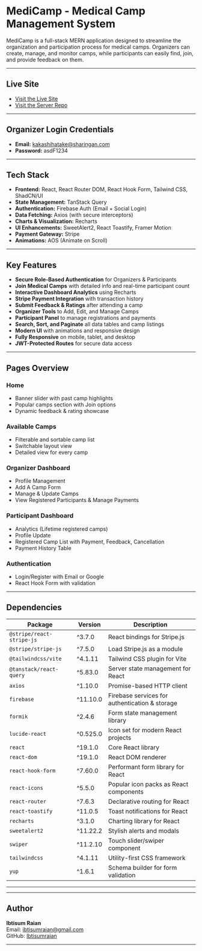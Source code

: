 #  MediCamp - Medical Camp Management System

MediCamp is a full-stack MERN application designed to streamline the organization and participation process for medical camps. Organizers can create, manage, and monitor camps, while participants can easily find, join, and provide feedback on them.

---

##  Live Site

 - [Visit the Live Site](https://medicamp-ce784.web.app)
 - [Visit the Server Repo](https://github.com/Programming-Hero-Web-Course4/b11a12-server-side-Ibtisumraian)

---

##  Organizer Login Credentials

- **Email:** kakashihatake@sharingan.com  
- **Password:** asdF1234

---

##  Tech Stack

- **Frontend:** React, React Router DOM, React Hook Form, Tailwind CSS, ShadCN/UI
- **State Management:** TanStack Query
- **Authentication:** Firebase Auth (Email + Social Login)
- **Data Fetching:** Axios (with secure interceptors)
- **Charts & Visualization:** Recharts
- **UI Enhancements:** SweetAlert2, React Toastify, Framer Motion
- **Payment Gateway:** Stripe
- **Animations:** AOS (Animate on Scroll)

---

##  Key Features

-  **Secure Role-Based Authentication** for Organizers & Participants
-  **Join Medical Camps** with detailed info and real-time participant count
-  **Interactive Dashboard Analytics** using Recharts
-  **Stripe Payment Integration** with transaction history
-  **Submit Feedback & Ratings** after attending a camp
-  **Organizer Tools** to Add, Edit, and Manage Camps
-  **Participant Panel** to manage registrations and payments
-  **Search, Sort, and Paginate** all data tables and camp listings
-  **Modern UI** with animations and responsive design
-  **Fully Responsive** on mobile, tablet, and desktop
-  **JWT-Protected Routes** for secure data access

---

##  Pages Overview

###  Home
- Banner slider with past camp highlights
- Popular camps section with Join options
- Dynamic feedback & rating showcase

###  Available Camps
- Filterable and sortable camp list
- Switchable layout view
- Detailed view for every camp

###  Organizer Dashboard
- Profile Management
- Add A Camp Form
- Manage & Update Camps
- View Registered Participants & Manage Payments

###  Participant Dashboard
- Analytics (Lifetime registered camps)
- Profile Update
- Registered Camp List with Payment, Feedback, Cancellation
- Payment History Table

###  Authentication
- Login/Register with Email or Google
- React Hook Form with validation

---


##  Dependencies

| Package                    | Version     | Description                                      |
|----------------------------|-------------|--------------------------------------------------|
| `@stripe/react-stripe-js`  | ^3.7.0      | React bindings for Stripe.js                     |
| `@stripe/stripe-js`        | ^7.5.0      | Load Stripe.js as a module                       |
| `@tailwindcss/vite`        | ^4.1.11     | Tailwind CSS plugin for Vite                     |
| `@tanstack/react-query`    | ^5.83.0     | Server state management for React                |
| `axios`                    | ^1.10.0     | Promise-based HTTP client                        |
| `firebase`                 | ^11.10.0    | Firebase services for authentication & storage   |
| `formik`                   | ^2.4.6      | Form state management library                    |
| `lucide-react`             | ^0.525.0    | Icon set for modern React projects               |
| `react`                    | ^19.1.0     | Core React library                               |
| `react-dom`                | ^19.1.0     | React DOM renderer                               |
| `react-hook-form`          | ^7.60.0     | Performant form library for React                |
| `react-icons`              | ^5.5.0      | Popular icon packs as React components           |
| `react-router`             | ^7.6.3      | Declarative routing for React                    |
| `react-toastify`           | ^11.0.5     | Toast notifications for React                    |
| `recharts`                 | ^3.1.0      | Charting library for React                       |
| `sweetalert2`              | ^11.22.2    | Stylish alerts and modals                        |
| `swiper`                   | ^11.2.10    | Touch slider/swiper component                    |
| `tailwindcss`              | ^4.1.11     | Utility-first CSS framework                      |
| `yup`                      | ^1.6.1      | Schema builder for form validation               |

---

---


##  Author

**Ibtisum Raian**  
Email: ibtisumraian@gmail.com  
GitHub: [Ibtisumraian](https://github.com/Ibtisumraian)

---
